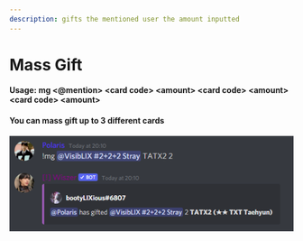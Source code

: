 ```yaml
---
description: gifts the mentioned user the amount inputted
---
```


# Mass Gift

#### Usage: mg <@mention> \<card code> \<amount> \<card code> \<amount> \<card code> \<amount>

#### You can mass gift up to 3 different cards

![Using the command will look like this](<../.gitbook/assets/image (11).png>)
